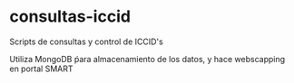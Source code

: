 # consultas-iccid
Scripts de consultas y control de ICCID's

Utiliza MongoDB ṕara almacenamiento de los datos, y hace webscapping en portal SMART
